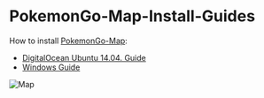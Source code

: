 # PokemonGo-Map-Install-Guides
How to install [PokemonGo-Map](https://github.com/AHAAAAAAA/PokemonGo-Map):

- [DigitalOcean Ubuntu 14.04. Guide](https://github.com/vintagesucks/PokemonGo-Map-Install-Guides/blob/master/DO-UBUNTU-14-04.md)
- [Windows Guide](https://github.com/vintagesucks/PokemonGo-Map-Install-Guides/blob/master/WINDOWS.md)

![Map](https://i.imgur.com/0pIj6r5.png)
